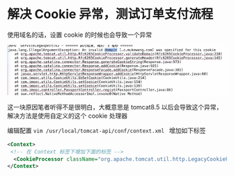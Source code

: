 # 解决 Cookie 异常，测试订单支付流程

使用域名的话，设置 cookie 的时候也会导致一个异常

![image-20210302225306233](./assets/image-20210302225306233.png)

这一块原因笔者听得不是很明白，大概意思是 tomcat8.5 以后会导致这个异常，解决方法是使用自定义的这个 cookie 处理器

编辑配置 `vim /usr/local/tomcat-api/conf/context.xml ` 增加如下标签

```xml
<Context>
 <!-- 在 Context 标签下增加下面的标签 -->
  <CookieProcessor className="org.apache.tomcat.util.http.LegacyCookieProcessor" />
</Context>
```

